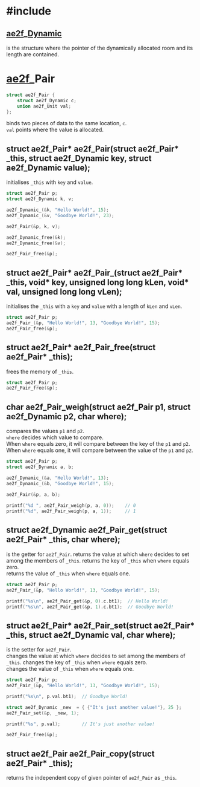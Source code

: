 # #include
## <a href="../Container.md#Dynamic">ae2f</a>_<a href="./Dynamic.md">Dynamic</a> <d id="_Dynamic"></d>
is the structure where the pointer of the dynamically allocated room and its length are contained.

# <a href="../Container.md">ae2f</a>_Pair <d id="_Pair"></d>
```c
struct ae2f_Pair {
	struct ae2f_Dynamic c;
	union ae2f_Unit val;
};
```
binds two pieces of data to the same location, `c`.  
`val` points where the value is allocated.

## struct ae2f_Pair* ae2f_Pair(struct ae2f_Pair* _this, struct ae2f_Dynamic key, struct ae2f_Dynamic value);
initialises `_this` with `key` and `value`.
```c
struct ae2f_Pair p;
struct ae2f_Dynamic k, v;

ae2f_Dynamic_(&k, "Hello World!", 15);
ae2f_Dynamic_(&v, "Goodbye World!", 23);

ae2f_Pair(&p, k, v);

ae2f_Dynamic_free(&k);
ae2f_Dynamic_free(&v);

ae2f_Pair_free(&p);
```

## struct ae2f_Pair* ae2f_Pair_(struct ae2f_Pair* _this, void* key, unsigned long long kLen, void* val, unsigned long long vLen);
initialises the `_this` with a `key` and `value` with a length of `kLen` and `vLen`.
```c
struct ae2f_Pair p;
ae2f_Pair_(&p, "Hello World!", 13, "Goodbye World!", 15);
ae2f_Pair_free(&p);
```

## struct ae2f_Pair* ae2f_Pair_free(struct ae2f_Pair* _this);
frees the memory of `_this`.
```c
struct ae2f_Pair p;
ae2f_Pair_free(&p);
```

## char ae2f_Pair_weigh(struct ae2f_Pair p1, struct ae2f_Dynamic p2, char where);
compares the values `p1` and `p2`.  
`where` decides which value to compare.  
When `where` equals zero, it will compare between the key of the `p1` and `p2`.  
When `where` equals one, it will compare between the value of the `p1` and `p2`.
```c
struct ae2f_Pair p;
struct ae2f_Dynamic a, b;

ae2f_Dynamic_(&a, "Hello World!", 13);
ae2f_Dynamic_(&b, "Goodbye World!", 15);
	
ae2f_Pair(&p, a, b);

printf("%d ", ae2f_Pair_weigh(p, a, 0));	// 0
printf("%d", ae2f_Pair_weigh(p, a, 1));		// 1
```

## struct ae2f_Dynamic ae2f_Pair_get(struct ae2f_Pair* _this, char where);
is the getter for `ae2f_Pair`.
returns the value at which `where` decides to set among the members of `_this`.
returns the key of `_this` when `where` equals zero.  
returns  the value of `_this` when `where` equals one.
```c
struct ae2f_Pair p;
ae2f_Pair_(&p, "Hello World!", 13, "Goodbye World!", 15);

printf("%s\n", ae2f_Pair_get(&p, 0).c.bt1);	 // Hello World!
printf("%s\n", ae2f_Pair_get(&p, 1).c.bt1);	 // Goodbye World!
```

## struct ae2f_Pair* ae2f_Pair_set(struct ae2f_Pair* _this, struct ae2f_Dynamic val, char where);
is the setter for `ae2f_Pair`.  
changes the value at which `where` decides to set among the members of `_this`.
changes the key of `_this` when `where` equals zero.  
changes the value of `_this` when `where` equals one.
```c
struct ae2f_Pair p;
ae2f_Pair_(&p, "Hello World!", 13, "Goodbye World!", 15);

printf("%s\n", p.val.bt1);	// Goodbye World!

struct ae2f_Dynamic _new  = { {"It's just another value!"}, 25 };
ae2f_Pair_set(&p, _new, 1);

printf("%s", p.val);		// It's just another value!

ae2f_Pair_free(&p);
```

## struct ae2f_Pair ae2f_Pair_copy(struct ae2f_Pair* _this);
returns the independent copy of given pointer of `ae2f_Pair` as `_this`.
